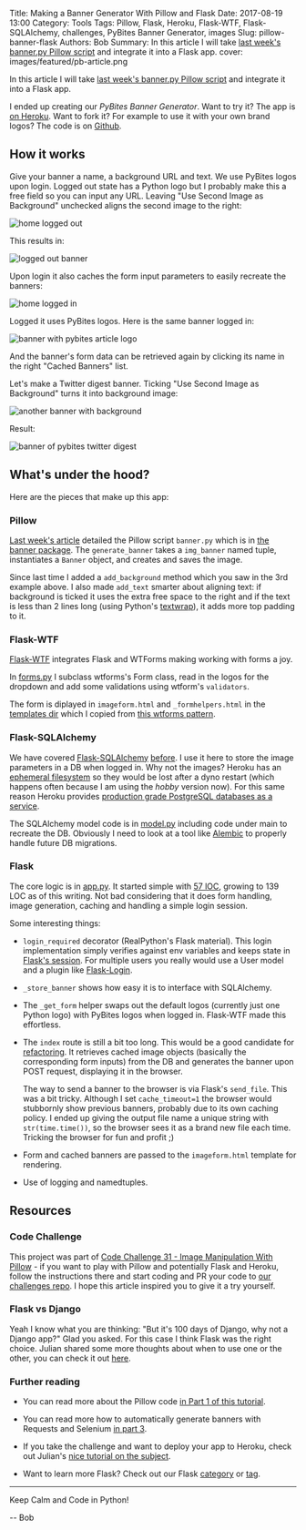Title: Making a Banner Generator With Pillow and Flask
Date: 2017-08-19 13:00
Category: Tools
Tags: Pillow, Flask, Heroku, Flask-WTF, Flask-SQLAlchemy, challenges, PyBites Banner Generator, images
Slug: pillow-banner-flask
Authors: Bob
Summary: In this article I will take [last week's banner.py Pillow script](https://pybit.es/pillow-banner-image.html) and integrate it into a Flask app. 
cover: images/featured/pb-article.png

In this article I will take [last week's banner.py Pillow script](https://pybit.es/pillow-banner-image.html) and integrate it into a Flask app.

I ended up creating our *PyBites Banner Generator*. Want to try it? The app is [on Heroku](https://pybites-banners.herokuapp.com/). Want to fork it? For example to use it with your own brand logos? The code is on [Github](https://github.com/pybites/pillow-flask).

## How it works

Give your banner a name, a background URL and text. We use PyBites logos upon login. Logged out state has a Python logo but I probably make this a free field so you can input any URL. Leaving "Use Second Image as Background" unchecked aligns the second image to the right:

![home logged out]({filename}/images/pyb-banner-generator1.png)

This results in:

![logged out banner]({filename}/images/pyb-banner-generator2.png)

Upon login it also caches the form input parameters to easily recreate the banners:

![home logged in]({filename}/images/pyb-banner-generator3.png)

Logged it uses PyBites logos. Here is the same banner logged in:

![banner with pybites article logo]({filename}/images/pyb-banner-generator4.png)

And the banner's form data can be retrieved again by clicking its name in the right "Cached Banners" list.

Let's make a Twitter digest banner. Ticking "Use Second Image as Background" turns it into background image:

![another banner with background]({filename}/images/pyb-banner-generator5.png)

Result:

![banner of pybites twitter digest]({filename}/images/pyb-banner-generator6.png)

## What's under the hood?

Here are the pieces that make up this app:

### Pillow

[Last week's article](https://pybit.es/pillow-banner-image.html) detailed the Pillow script `banner.py` which is in [the banner package](https://github.com/pybites/pillow-flask/tree/master/banner). The `generate_banner` takes a `img_banner` named tuple, instantiates a `Banner` object, and creates and saves the image. 

Since last time I added a `add_background` method which you saw in the 3rd example above. I also made `add_text` smarter about aligning text: if background is ticked it uses the extra free space to the right and if the text is less than 2 lines long (using Python's [textwrap](https://docs.python.org/3.6/library/textwrap.html)), it adds more top padding to it.

### Flask-WTF 

[Flask-WTF](https://flask-wtf.readthedocs.io/en/stable/) integrates Flask and WTForms making working with forms a joy. 

In [forms.py](https://github.com/pybites/pillow-flask/blob/master/forms.py) I subclass wtforms's Form class, read in the logos for the dropdown and add some validations using wtform's `validators`.

The form is diplayed in `imageform.html` and `_formhelpers.html` in the [templates dir](https://github.com/pybites/pillow-flask/tree/master/templates) which I copied from [this wtforms pattern](http://flask.pocoo.org/docs/0.12/patterns/wtforms/).

### Flask-SQLAlchemy

We have covered [Flask-SQLAlchemy](http://flask-sqlalchemy.pocoo.org/2.1/) [before](https://pybit.es/tag/flask-sqlalchemy.html). I use it here to store the image parameters in a DB when logged in. Why not the images? Heroku has an [ephemeral filesystem](https://devcenter.heroku.com/articles/dynos#ephemeral-filesystem) so they would be lost after a dyno restart (which happens often because I am using the *hobby* version now). For this same reason Heroku provides [production grade PostgreSQL databases as a service](https://devcenter.heroku.com/articles/sqlite3).

The SQLAlchemy model code is in [model.py](https://github.com/pybites/pillow-flask/blob/master/model.py) including code under main to recreate the DB. Obviously I need to look at a tool like [Alembic](https://realpython.com/blog/python/flask-by-example-part-2-postgres-sqlalchemy-and-alembic/) to properly handle future DB migrations.

### Flask

The core logic is in [app.py](https://github.com/pybites/pillow-flask/blob/master/app.py). It started simple with [57 lOC](https://github.com/pybites/pillow-flask/commit/be189a730488c5b7ce9e99ee2990c75fb274421b#diff-3f41e546893dc64b71aaacad12cad815), growing to 139 LOC as of this writing. Not bad considering that it does form handling, image generation, caching and handling a simple login session.

Some interesting things:

* `login_required` decorator (RealPython's Flask material). This login implementation simply verifies against env variables and keeps state in [Flask's session](https://pybit.es/flask-sessions.html). For multiple users you really would use a User model and a plugin like [Flask-Login](https://flask-login.readthedocs.io/en/latest/).

* `_store_banner` shows how easy it is to interface with SQLAlchemy.

* The `_get_form` helper swaps out the default logos (currently just one Python logo) with PyBites logos when logged in. Flask-WTF made this effortless.

* The `index` route is still a bit too long. This would be a good candidate for [refactoring](https://pybit.es/codechallenge30.html). It retrieves cached image objects (basically the corresponding form inputs) from the DB and generates the banner upon POST request, displaying it in the browser. 

	The way to send a banner to the browser is via Flask's `send_file`. This was a bit tricky. Although I set `cache_timeout=1` the browser would stubbornly show previous banners, probably due to its own caching policy. I ended up giving the output file name a unique string with `str(time.time())`, so the browser sees it as a brand new file each time. Tricking the browser for fun and profit ;)

* Form and cached banners are passed to the `imageform.html` template for rendering. 

* Use of logging and namedtuples.

## Resources

### Code Challenge

This project was part of [Code Challenge 31 - Image Manipulation With Pillow](https://pybit.es/codechallenge31.html) - if you want to play with Pillow and potentially Flask and Heroku, follow the instructions there and start coding and PR your code to [our challenges repo](https://github.com/pybites/challenges). I hope this article inspired you to give it a try yourself.

### Flask vs Django

Yeah I know what you are thinking: "But it's 100 days of Django, why not a Django app?" Glad you asked. For this case I think Flask was the right choice. Julian shared some more thoughts about when to use one or the other, you can check it out [here](https://pybit.es/learning-flask-django.html).

### Further reading

* You can read more about the Pillow code [in Part 1 of this tutorial](https://pybit.es/pillow-banner-image.html).

* You can read more how to automatically generate banners with Requests and Selenium [in part 3](https://pybit.es/selenium-requests-automation.html).

* If you take the challenge and want to deploy your app to Heroku, check out Julian's [nice tutorial on the subject](https://pybit.es/deploy-flask-heroku.html).

* Want to learn more Flask? Check out our Flask [category](https://pybit.es/category/flask.html) or [tag](https://pybit.es/tag/flask.html).

---

Keep Calm and Code in Python!

-- Bob
